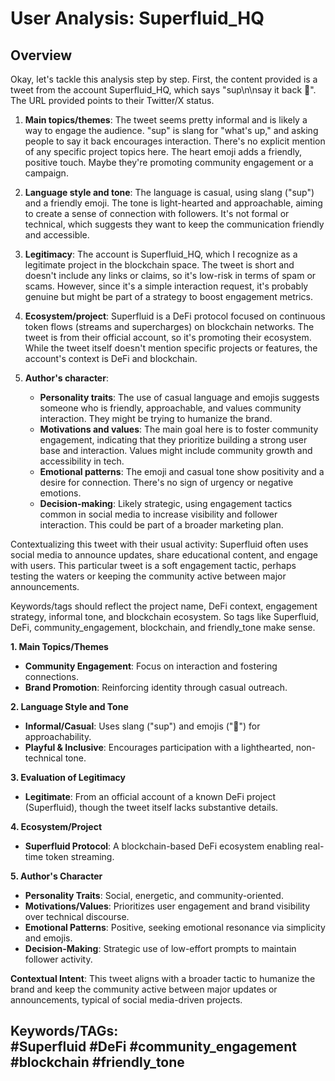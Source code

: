# User Analysis: Superfluid_HQ

## Overview

<think>
Okay, let's tackle this analysis step by step. First, the content provided is a tweet from the account Superfluid_HQ, which says "sup\n\nsay it back 💚". The URL provided points to their Twitter/X status.

1. **Main topics/themes**: The tweet seems pretty informal and is likely a way to engage the audience. "sup" is slang for "what's up," and asking people to say it back encourages interaction. There's no explicit mention of any specific project topics here. The heart emoji adds a friendly, positive touch. Maybe they're promoting community engagement or a campaign.

2. **Language style and tone**: The language is casual, using slang ("sup") and a friendly emoji. The tone is light-hearted and approachable, aiming to create a sense of connection with followers. It's not formal or technical, which suggests they want to keep the communication friendly and accessible.

3. **Legitimacy**: The account is Superfluid_HQ, which I recognize as a legitimate project in the blockchain space. The tweet is short and doesn't include any links or claims, so it's low-risk in terms of spam or scams. However, since it's a simple interaction request, it's probably genuine but might be part of a strategy to boost engagement metrics.

4. **Ecosystem/project**: Superfluid is a DeFi protocol focused on continuous token flows (streams and supercharges) on blockchain networks. The tweet is from their official account, so it's promoting their ecosystem. While the tweet itself doesn't mention specific projects or features, the account's context is DeFi and blockchain.

5. **Author's character**:
   - **Personality traits**: The use of casual language and emojis suggests someone who is friendly, approachable, and values community interaction. They might be trying to humanize the brand.
   - **Motivations and values**: The main goal here is to foster community engagement, indicating that they prioritize building a strong user base and interaction. Values might include community growth and accessibility in tech.
   - **Emotional patterns**: The emoji and casual tone show positivity and a desire for connection. There's no sign of urgency or negative emotions.
   - **Decision-making**: Likely strategic, using engagement tactics common in social media to increase visibility and follower interaction. This could be part of a broader marketing plan.

Contextualizing this tweet with their usual activity: Superfluid often uses social media to announce updates, share educational content, and engage with users. This particular tweet is a soft engagement tactic, perhaps testing the waters or keeping the community active between major announcements.

Keywords/tags should reflect the project name, DeFi context, engagement strategy, informal tone, and blockchain ecosystem. So tags like Superfluid, DeFi, community_engagement, blockchain, and friendly_tone make sense.
</think>

**1. Main Topics/Themes**  
- **Community Engagement**: Focus on interaction and fostering connections.  
- **Brand Promotion**: Reinforcing identity through casual outreach.  

**2. Language Style and Tone**  
- **Informal/Casual**: Uses slang ("sup") and emojis ("💚") for approachability.  
- **Playful & Inclusive**: Encourages participation with a lighthearted, non-technical tone.  

**3. Evaluation of Legitimacy**  
- **Legitimate**: From an official account of a known DeFi project (Superfluid), though the tweet itself lacks substantive details.  

**4. Ecosystem/Project**  
- **Superfluid Protocol**: A blockchain-based DeFi ecosystem enabling real-time token streaming.  

**5. Author's Character**  
- **Personality Traits**: Social, energetic, and community-oriented.  
- **Motivations/Values**: Prioritizes user engagement and brand visibility over technical discourse.  
- **Emotional Patterns**: Positive, seeking emotional resonance via simplicity and emojis.  
- **Decision-Making**: Strategic use of low-effort prompts to maintain follower activity.  

**Contextual Intent**: This tweet aligns with a broader tactic to humanize the brand and keep the community active between major updates or announcements, typical of social media-driven projects.  

**Keywords/TAGs**:  
#Superfluid #DeFi #community_engagement #blockchain #friendly_tone
---
